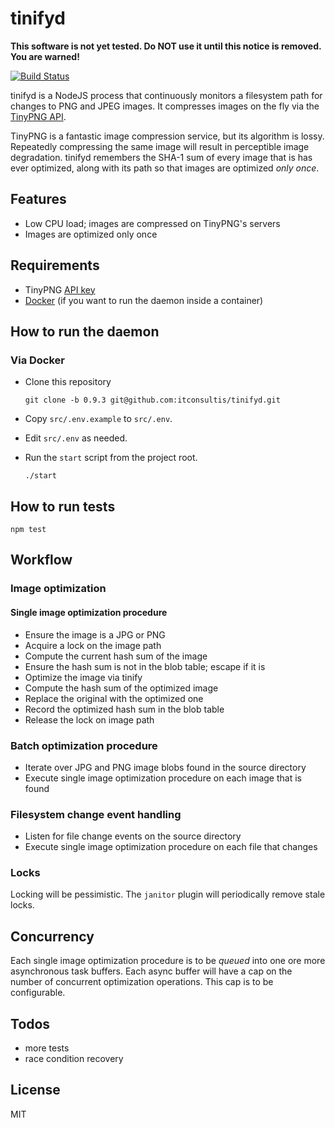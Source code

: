# tinifyd

**This software is not yet tested. Do NOT use it until this notice is removed. You are warned!**

[![Build Status](https://travis-ci.org/itconsultis/tinifyd.svg?branch=master)](https://travis-ci.org/itconsultis/tinifyd)

tinifyd is a NodeJS process that continuously monitors a filesystem path
for changes to PNG and JPEG images. It compresses images on the fly via
the [TinyPNG API](https://tinypng.com/developers/reference).

TinyPNG is a fantastic image compression service, but its algorithm is lossy.
Repeatedly compressing the same image will result in perceptible image degradation.
tinifyd remembers the SHA-1 sum of every image that is has ever optimized, along
with its path so that images are optimized *only once*.

## Features

- Low CPU load; images are compressed on TinyPNG's servers
- Images are optimized only once

## Requirements

- TinyPNG [API key](https://tinypng.com/developers)
- [Docker](http://www.docker.com/) (if you want to run the daemon inside a container)

## How to run the daemon

### Via Docker

- Clone this repository

  ```
  git clone -b 0.9.3 git@github.com:itconsultis/tinifyd.git
  ```

- Copy `src/.env.example` to `src/.env`.

- Edit `src/.env` as needed.

- Run the `start` script from the project root.

  ```
  ./start
  ```

## How to run tests

```
npm test
```

## Workflow

### Image optimization

#### Single image optimization procedure

- Ensure the image is a JPG or PNG
- Acquire a lock on the image path
- Compute the current hash sum of the image
- Ensure the hash sum is not in the blob table; escape if it is
- Optimize the image via tinify
- Compute the hash sum of the optimized image
- Replace the original with the optimized one
- Record the optimized hash sum in the blob table
- Release the lock on image path

### Batch optimization procedure

- Iterate over JPG and PNG image blobs found in the source directory
- Execute single image optimization procedure on each image that is found

### Filesystem change event handling

- Listen for file change events on the source directory
- Execute single image optimization procedure on each file that changes


### Locks

Locking will be pessimistic. The `janitor` plugin will periodically remove
stale locks.

## Concurrency

Each single image optimization procedure is to be *queued* into one ore more
asynchronous task buffers. Each async buffer will have a cap on the number
of concurrent optimization operations. This cap is to be configurable.

## Todos

- more tests
- race condition recovery

## License

MIT

